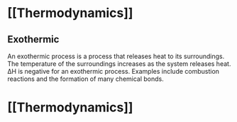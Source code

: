 # [[Thermodynamics]]

## Exothermic

An exothermic process is a process that releases heat to its surroundings.  The temperature of the surroundings increases as the system releases heat.  ΔH is negative for an exothermic process.  Examples include combustion reactions and the formation of many chemical bonds.

# [[Thermodynamics]]